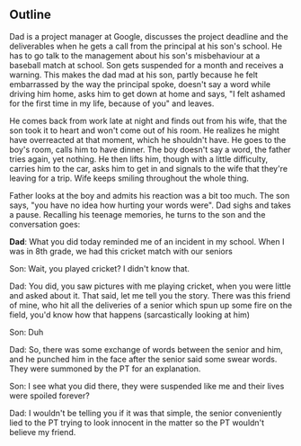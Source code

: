 ## Outline

Dad is a project manager at Google, discusses the project deadline and the deliverables when he gets a call from the principal at his son's school. He has to go talk to the management about his son's misbehaviour at a baseball match at school. Son gets suspended for a month and receives a warning. This makes the dad mad at his son, partly because he felt embarrassed by the way the principal spoke, doesn't say a word while driving him home, asks him to get down at home and says, "I felt ashamed for the first time in my life, because of you" and leaves.

He comes back from work late at night and finds out from his wife, that the son took it to heart and won't come out of his room. He realizes he might have overreacted at that moment, which he shouldn't have. He goes to the boy's room, calls him to have dinner. The boy doesn't say a word, the father tries again, yet nothing. He then lifts him, though with a little difficulty, carries him to the car, asks him to get in and signals to the wife that they're leaving for a trip. Wife keeps smiling throughout the whole thing.

Father looks at the boy and admits his reaction was a bit too much. The son says, "you have no idea how hurting your words were". Dad sighs and takes a pause. Recalling his teenage memories, he turns to the son and the conversation goes:

**Dad**: What you did today reminded me of an incident in my school. When I was in 8th grade, we had this cricket match with our seniors

Son: Wait, you played cricket? I didn't know that.

Dad: You did, you saw pictures with me playing cricket, when you were little and asked about it. That said, let me tell you the story. There was this friend of mine, who hit all the deliveries of a senior which spun up some fire on the field, you'd know how that happens (sarcastically looking at him)

Son: Duh

Dad: So, there was some exchange of words between the senior and him, and he punched him in the face after the senior said some swear words. They were summoned by the PT for an explanation.

Son: I see what you did there, they were suspended like me and their lives were spoiled forever?

Dad: I wouldn't be telling you if it was that simple, the senior conveniently lied to the PT trying to look innocent in the matter so the PT wouldn't believe my friend.